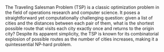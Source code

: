 The Traveling Salesman Problem (TSP) is a classic optimization problem in the field of operations research and computer science. It poses a straightforward yet computationally challenging question: given a list of cities and the distances between each pair of them, what is the shortest possible route that visits each city exactly once and returns to the origin city? Despite its apparent simplicity, the TSP is known for its combinatorial explosion of possible routes as the number of cities increases, making it a quintessential NP-hard problem.
